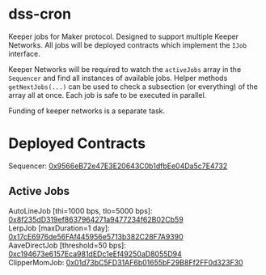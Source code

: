# dss-cron

Keeper jobs for Maker protocol. Designed to support multiple Keeper Networks. All jobs will be deployed contracts which implement the `IJob` interface.

Keeper Networks will be required to watch the `activeJobs` array in the `Sequencer` and find all instances of available jobs. Helper methods `getNextJobs(...)` can be used to check a subsection (or everything) of the array all at once. Each job is safe to be executed in parallel.

Funding of keeper networks is a separate task.

# Deployed Contracts

Sequencer: [0x9566eB72e47E3E20643C0b1dfbEe04Da5c7E4732](https://etherscan.io/address/0x9566eB72e47E3E20643C0b1dfbEe04Da5c7E4732#code)  

## Active Jobs

AutoLineJob [thi=1000 bps, tlo=5000 bps]: [0x8f235dD319ef8637964271a9477234f62B02Cb59](https://etherscan.io/address/0x8f235dD319ef8637964271a9477234f62B02Cb59#code)  
LerpJob [maxDuration=1 day]: [0x17cE6976de56FAf445956e5713b382C28F7A9390](https://etherscan.io/address/0x17cE6976de56FAf445956e5713b382C28F7A9390#code)  
AaveDirectJob [threshold=50 bps]: [0xc194673e6157Eca981dEDc1eEf49250aD8055D94](https://etherscan.io/address/0xc194673e6157Eca981dEDc1eEf49250aD8055D94#code)  
ClipperMomJob: [0x01d73bC5FD31AF6b01655bF29B8Ff2FF0d323F30](https://etherscan.io/address/0x01d73bC5FD31AF6b01655bF29B8Ff2FF0d323F30#code)  
